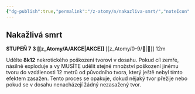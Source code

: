 ```yaml
---
{"dg-publish":true,"permalink":"/z-atomy/n/nakazliva-smrt/","noteIcon":""}
---
```


## Nakažlivá smrt
**STUPEŇ 7**
**3 [[z_Atomy/A/AKCE\|AKCE]]**
[[z_Atomy/0-9/👊\|👊]] 12m

Udělte **8k12** nekrotického poškození tvorovi v dosahu. Pokud cíl zemře, násilně exploduje a vy MUSÍTE udělit stejné množství poškození jinému tvoru do vzdálenosti 12 metrů od původního tvora, který ještě nebyl tímto efektem zasažen. Tento proces se opakuje, dokud nějaký tvor přežije nebo pokud se v dosahu nenacházejí žádný nezasažený tvor.